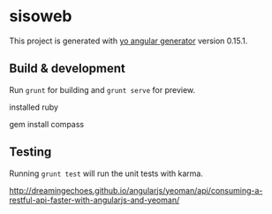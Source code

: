 # sisoweb

This project is generated with [yo angular generator](https://github.com/yeoman/generator-angular)
version 0.15.1.

## Build & development

Run `grunt` for building and `grunt serve` for preview.

installed ruby

gem install compass


## Testing

Running `grunt test` will run the unit tests with karma.


http://dreamingechoes.github.io/angularjs/yeoman/api/consuming-a-restful-api-faster-with-angularjs-and-yeoman/


